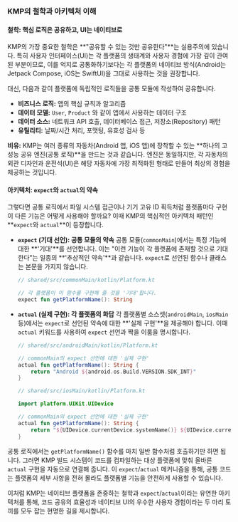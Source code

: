 ### KMP의 철학과 아키텍처 이해

#### 철학: 핵심 로직은 공유하고, UI는 네이티브로

KMP의 가장 중요한 철학은 \*\*"공유할 수 있는 것만 공유한다"\*\*는 실용주의에 있습니다. 특히 사용자 인터페이스(UI)는 각 플랫폼의 생태계와 사용자 경험에 가장 깊이 관여된 부분이므로, 이를 억지로 공통화하기보다는 각 플랫폼의 네이티브 방식(Android는 Jetpack Compose, iOS는 SwiftUI)을 그대로 사용하는 것을 권장합니다.

대신, 다음과 같이 플랫폼에 독립적인 로직들을 공통 모듈에 작성하여 공유합니다.

  * **비즈니스 로직:** 앱의 핵심 규칙과 알고리즘
  * **데이터 모델:** `User`, `Product` 와 같이 앱에서 사용하는 데이터 구조
  * **데이터 소스:** 네트워크 API 호출, 데이터베이스 접근, 저장소(Repository) 패턴
  * **유틸리티:** 날짜/시간 처리, 포맷팅, 유효성 검사 등

**비유:** KMP는 여러 종류의 자동차(Android 앱, iOS 앱)에 장착할 수 있는 \*\*하나의 고성능 공유 엔진(공통 로직)\*\*을 만드는 것과 같습니다. 엔진은 동일하지만, 각 자동차의 외관 디자인과 운전석(UI)은 해당 자동차에 가장 최적화된 형태로 만들어 최상의 경험을 제공하는 것입니다.

#### 아키텍처: `expect`와 `actual`의 약속

그렇다면 공통 로직에서 파일 시스템 접근이나 기기 고유 ID 획득처럼 플랫폼마다 구현이 다른 기능은 어떻게 사용해야 할까요? 이때 KMP의 핵심적인 아키텍처 패턴인 \*\*`expect`와 `actual`\*\*이 등장합니다.

  * **`expect` (기대 선언): 공통 모듈의 약속**
    공통 모듈(`commonMain`)에서는 특정 기능에 대한 \*\*'기대'\*\*를 선언합니다. 이는 "이런 기능이 각 플랫폼에 존재할 것으로 기대한다"는 일종의 \*\*'추상적인 약속'\*\*과 같습니다. `expect`로 선언된 함수나 클래스는 본문을 가지지 않습니다.

    ```kotlin
    // shared/src/commonMain/kotlin/Platform.kt

    // 각 플랫폼이 이 함수를 구현해 줄 것을 '기대'합니다.
    expect fun getPlatformName(): String
    ```

  * **`actual` (실제 구현): 각 플랫폼의 화답**
    각 플랫폼별 소스셋(`androidMain`, `iosMain` 등)에서는 `expect`로 선언된 약속에 대한 \*\*'실제 구현'\*\*을 제공해야 합니다. 이때 `actual` 키워드를 사용하여 `expect` 선언과 짝을 이룸을 명시합니다.

    ```kotlin
    // shared/src/androidMain/kotlin/Platform.kt

    // commonMain의 expect 선언에 대한 '실제 구현'
    actual fun getPlatformName(): String {
        return "Android ${android.os.Build.VERSION.SDK_INT}"
    }
    ```

    ```kotlin
    // shared/src/iosMain/kotlin/Platform.kt

    import platform.UIKit.UIDevice

    // commonMain의 expect 선언에 대한 '실제 구현'
    actual fun getPlatformName(): String {
        return "${UIDevice.currentDevice.systemName()} ${UIDevice.currentDevice.systemVersion}"
    }
    ```

공통 로직에서는 `getPlatformName()` 함수를 마치 일반 함수처럼 호출하기만 하면 됩니다. 그러면 KMP 빌드 시스템이 코드를 컴파일하는 대상 플랫폼에 맞춰 올바른 `actual` 구현을 자동으로 연결해 줍니다.  이 `expect`/`actual` 메커니즘을 통해, 공통 코드는 플랫폼의 세부 사항을 전혀 몰라도 플랫폼별 기능을 안전하게 사용할 수 있습니다.

이처럼 KMP는 네이티브 플랫폼을 존중하는 철학과 `expect`/`actual`이라는 유연한 아키텍처를 통해, 코드 공유의 효율성과 네이티브 UI의 우수한 사용자 경험이라는 두 마리 토끼를 모두 잡는 현명한 길을 제시합니다.